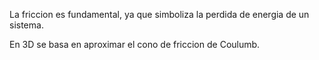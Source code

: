 La friccion es fundamental, ya que simboliza la perdida de energia de un sistema.

En 3D se basa en aproximar el cono de friccion de Coulumb.